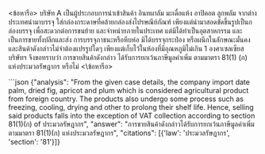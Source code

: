 <user> <ข้อหารือ> บริษัท A เป็นผู้ประกอบการนำเข้าสินค้า อินทผาลัม มะเดื่อแห้ง อาปิคอต ลูกพลัม จากต่างประเทศนำมาบรรจุ ใส่กล่องกระดาษที่คล้ายกล่องส่งไปรษณีย์ภัณฑ์ เพียงแต่นำมาสอดขัดขึ้นรูปเป็นกล่องบรรจุ เพื่อสะดวกต่อการขนย้าย และจำหน่ายภายในประเทศ แต่มิได้ทำเป็นอุตสาหกรรม และเป็นการขายทั้งปลีกและส่ง การบรรจุภาชนะหรือหีบห่อ มิได้บรรจุกระป๋อง หรือผนึกในลักษณะมั่นคง และสินค้าดังกล่าวไม่จำต้องแปรรูปใดๆ เพียงแต่เก็บไว้ในห้องที่มีอุณหภูมิไม่เกิน 1 องศาเซลเซียส บริษัทฯ จึงขอทราบว่า การขายสินค้าดังกล่าว ได้รับการยกเว้นภาษีมูลค่าเพิ่ม ตามมาตรา 81(1) (ก) แห่งประมวลรัษฎากร หรือไม่ <\ข้อหารือ>

<assistant> ```json
{"analysis": "From the given case details, the company import date palm, dried fig, apricot and plum which is considered agricultural product from foreign country. The products also undergo some process such as freezing, cooling, drying and other to prolong their shelf life. Hence, selling said products falls into the exception of VAT collection according to section 81(1)(ก) of ประมวลรัษฎากร", "answer": "การขายสินค้าดังกล่าวได้รับการยกเว้นภาษีมูลค่าเพิ่มตามมาตรา 81(1)(ก) แห่งประมวลรัษฎากร", "citations": [{'law': 'ประมวลรัษฎากร', 'section': '81'}]}
```
